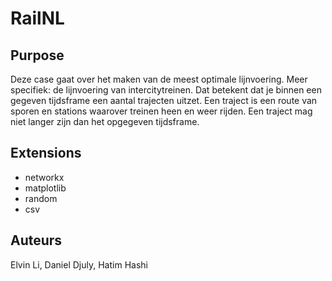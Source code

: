 # RailNL

## Purpose
Deze case gaat over het maken van de meest optimale lijnvoering. Meer specifiek: de lijnvoering van intercitytreinen. Dat betekent dat je binnen een gegeven tijdsframe een aantal trajecten uitzet. Een traject is een route van sporen en stations waarover treinen heen en weer rijden. Een traject mag niet langer zijn dan het opgegeven tijdsframe.

## Extensions
- networkx
- matplotlib
- random
- csv

## Auteurs
Elvin Li, Daniel Djuly, Hatim Hashi